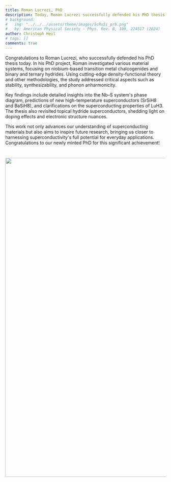 ```yaml
---
title: Roman Lucrezi, PhD
description: Today, Roman Lucrezi successfully defended his PhD thesis
# background:
#   img: "../../../assets/theme/images/ScRuSi_prb.png"
#   by: American Physical Society - Phys. Rev. B, 109, 224517 (2024)
author: Christoph Heil
# tags: []
comments: true
---
```


Congratulations to Roman Lucrezi, who successfully defended his PhD thesis today. In his PhD project, Roman investigated various material systems, focusing on niobium-based transition metal chalcogenides and binary and ternary hydrides. Using cutting-edge density-functional theory and other methodologies, the study addressed critical aspects such as stability, synthesizability, and phonon anharmonicity.

Key findings include detailed insights into the Nb–S system's phase diagram, predictions of new high-temperature superconductors (SrSiH8 and BaSiH8), and clarifications on the superconducting properties of LuH3. The thesis also revisited topical hydride superconductors, shedding light on doping effects and electronic structure nuances.

This work not only advances our understanding of superconducting materials but also aims to inspire future research, bringing us closer to harnessing superconductivity's full potential for everyday applications. Congratulations to our newly minted PhD for this significant achievement!

# <img src="../../../assets/theme/images/ScRuSi_prb.png" width="1000"/>
